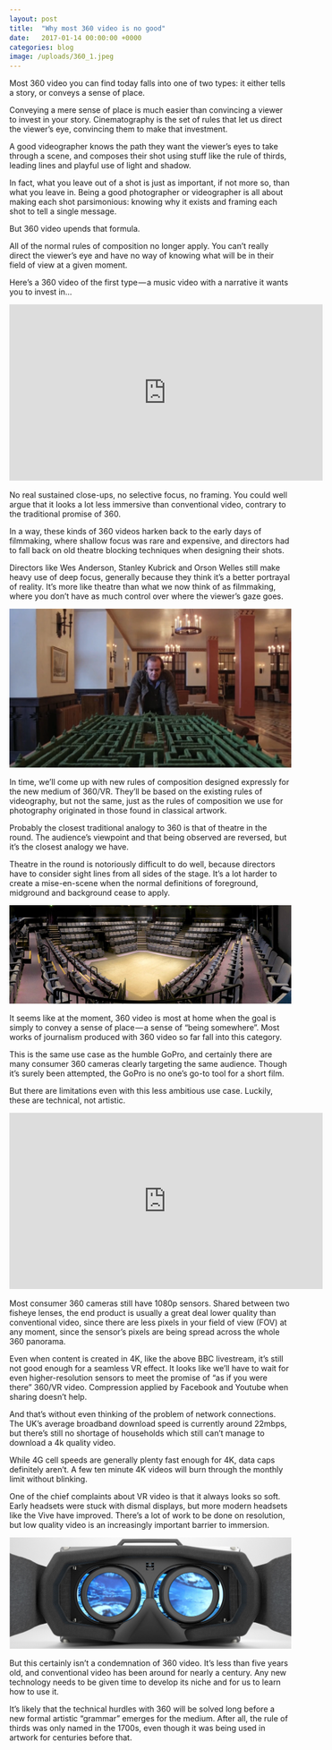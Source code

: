 ```yaml
---
layout: post
title:  "Why most 360 video is no good"
date:   2017-01-14 00:00:00 +0000
categories: blog
image: /uploads/360_1.jpeg
---
```

Most 360 video you can find today falls into one of two types: it either tells a story, or conveys a sense of place.

Conveying a mere sense of place is much easier than convincing a viewer to invest in your story. Cinematography is the set of rules that let us direct the viewer’s eye, convincing them to make that investment.

A good videographer knows the path they want the viewer’s eyes to take through a scene, and composes their shot using stuff like the rule of thirds, leading lines and playful use of light and shadow.

In fact, what you leave out of a shot is just as important, if not more so, than what you leave in. Being a good photographer or videographer is all about making each shot parsimonious: knowing why it exists and framing each shot to tell a single message.

But 360 video upends that formula.

All of the normal rules of composition no longer apply. You can’t really direct the viewer’s eye and have no way of knowing what will be in their field of view at a given moment.

Here’s a 360 video of the first type — a music video with a narrative it wants you to invest in...

<iframe width="560" height="315" src="https://www.youtube.com/embed/91fQTXrSRZE" frameborder="0" allowfullscreen></iframe>

No real sustained close-ups, no selective focus, no framing. You could well argue that it looks a lot less immersive than conventional video, contrary to the traditional promise of 360.

In a way, these kinds of 360 videos harken back to the early days of filmmaking, where shallow focus was rare and expensive, and directors had to fall back on old theatre blocking techniques when designing their shots.

Directors like Wes Anderson, Stanley Kubrick and Orson Welles still make heavy use of deep focus, generally because they think it’s a better portrayal of reality. It’s more like theatre than what we now think of as filmmaking, where you don’t have as much control over where the viewer’s gaze goes.

!['The Shining'](/uploads/360_2.png)

In time, we’ll come up with new rules of composition designed expressly for the new medium of 360/VR. They’ll be based on the existing rules of videography, but not the same, just as the rules of composition we use for photography originated in those found in classical artwork.

Probably the closest traditional analogy to 360 is that of theatre in the round. The audience’s viewpoint and that being observed are reversed, but it’s the closest analogy we have.

Theatre in the round is notoriously difficult to do well, because directors have to consider sight lines from all sides of the stage. It’s a lot harder to create a mise-en-scene when the normal definitions of foreground, midground and background cease to apply.

!['Theatre in the round'](/uploads/360_3.jpeg)

It seems like at the moment, 360 video is most at home when the goal is simply to convey a sense of place — a sense of “being somewhere”. Most works of journalism produced with 360 video so far fall into this category.

This is the same use case as the humble GoPro, and certainly there are many consumer 360 cameras clearly targeting the same audience. Though it’s surely been attempted, the GoPro is no one’s go-to tool for a short film.

But there are limitations even with this less ambitious use case. Luckily, these are technical, not artistic.

<iframe width="560" height="315" src="https://www.youtube.com/embed/sfVvJY-C8gA" frameborder="0" allowfullscreen></iframe>

Most consumer 360 cameras still have 1080p sensors. Shared between two fisheye lenses, the end product is usually a great deal lower quality than conventional video, since there are less pixels in your field of view (FOV) at any moment, since the sensor’s pixels are being spread across the whole 360 panorama.

Even when content is created in 4K, like the above BBC livestream, it’s still not good enough for a seamless VR effect. It looks like we’ll have to wait for even higher-resolution sensors to meet the promise of “as if you were there” 360/VR video. Compression applied by Facebook and Youtube when sharing doesn’t help.

And that’s without even thinking of the problem of network connections. The UK’s average broadband download speed is currently around 22mbps, but there’s still no shortage of households which still can’t manage to download a 4k quality video.

While 4G cell speeds are generally plenty fast enough for 4K, data caps definitely aren’t. A few ten minute 4K videos will burn through the monthly limit without blinking.

One of the chief complaints about VR video is that it always looks so soft. Early headsets were stuck with dismal displays, but more modern headsets like the Vive have improved. There’s a lot of work to be done on resolution, but low quality video is an increasingly important barrier to immersion.

!['The HTC Vive.'](/uploads/360_4.png)

But this certainly isn’t a condemnation of 360 video. It’s less than five years old, and conventional video has been around for nearly a century. Any new technology needs to be given time to develop its niche and for us to learn how to use it.

It’s likely that the technical hurdles with 360 will be solved long before a new formal artistic “grammar” emerges for the medium. After all, the rule of thirds was only named in the 1700s, even though it was being used in artwork for centuries before that.
